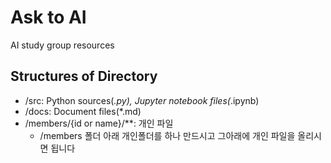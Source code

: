 # Ask to AI
AI study group resources

## Structures of Directory

- /src: Python sources(*.py), Jupyter notebook files(*.ipynb)
- /docs: Document files(*.md)
- /members/{id or name}/**: 개인 파일
  + /members 폴더 아래 개인폴더를 하나 만드시고 그아래에 개인 파일을 올리시면 됩니다


  
